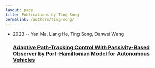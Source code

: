 ```yaml
---
layout: page
title: Publications by Ting Song
permalink: /authors/ting-song/
---
```


<ul class="post-list">
<li><span class='post-meta'>2023 -- Yan Ma, Liang He, Ting Song, Danwei Wang</span><h3><a class='post-link' href='../../adaptive-path-tracking-control-with-passivity-based-observer-by-port-hamiltonian-model-for-autonomous-vehicles'>Adaptive Path-Tracking Control With Passivity-Based Observer by Port-Hamiltonian Model for Autonomous Vehicles</a></h3></li>

</ul>
